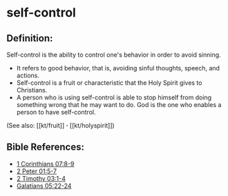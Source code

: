 # self-control #

## Definition: ##

Self-control is the ability to control one's behavior in order to avoid sinning.

* It refers to good behavior, that is, avoiding sinful thoughts, speech, and actions.
* Self-control is a fruit or characteristic that the Holy Spirit gives to Christians.
* A person who is using self-control is able to stop himself from doing something wrong that he may want to do. God is the one who enables a person to have self-control.

(See also: [[kt/fruit]] **·** [[kt/holyspirit]])

## Bible References: ##

* [1 Corinthians 07:8-9](en/tn/1co/help/07/08)
* [2 Peter 01:5-7](en/tn/2pe/help/01/05)
* [2 Timothy 03:1-4](en/tn/2ti/help/03/01)
* [Galatians 05:22-24](en/tn/gal/help/05/22)